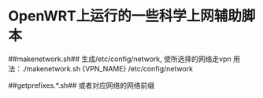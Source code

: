 # OpenWRT上运行的一些科学上网辅助脚本 #

##makenetwork.sh##
生成/etc/config/network, 使所选择的网络走vpn
用法：./makenetwork.sh {VPN_NAME} /etc/config/network

##getprefixes.*.sh##
或者对应网络的网络前缀
